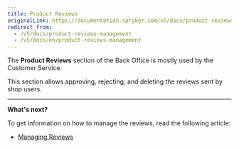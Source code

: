 ```yaml
---
title: Product Reviews
originalLink: https://documentation.spryker.com/v5/docs/product-reviews-management
redirect_from:
  - /v5/docs/product-reviews-management
  - /v5/docs/en/product-reviews-management
---
```


The **Product Reviews** section of the Back Office is mostly used by the Customer Service. 

This section allows approving, rejecting, and deleting the reviews sent by shop users. 


------

**What's next?**

To get information on how to manage the reviews, read the following article:

* [Managing Reviews](https://documentation.spryker.com/docs/en/managing-product-reviews)
